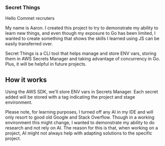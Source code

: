 ### Secret Things

Hello Commet recruters

My name is Aaron. I created this project to try to demonstrate my ability to learn new things, and even though my exposure to Go has been limited, I wanted to create something that shows the skills I learned using JS can be easily transferred over.

Secret Things is a CLI tool that helps manage and store ENV vars, storing them in AWS Secrets Manager and taking advantage of concurrency in Go. Plus, it will be helpful in future projects.

## How it works

Using the AWS SDK, we'll store ENV vars in Secrets Manager. Each secret added will be stored with a tag indicating the project and stage environment.

Please note, for learning purposes, I turned off any AI in my IDE and will only resort to good old Google and Stack Overflow. Though in a working environment this might change, I wanted to demonstrate my ability to do research and not rely on AI. The reason for this is that, when working on a project, AI might not always help with adapting solutions to the specific project.
